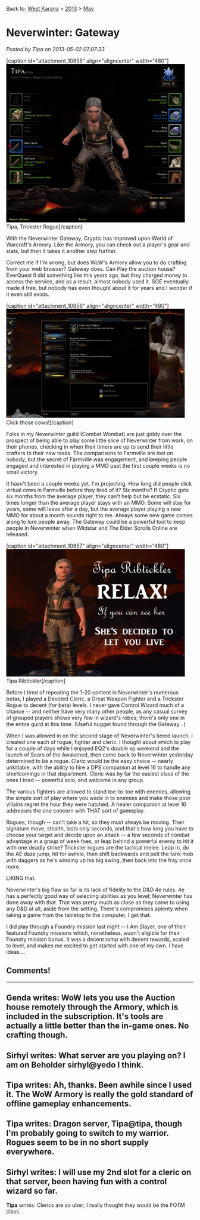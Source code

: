 Back to: [West Karana](/posts/westkarana.md) > [2013](/posts/2013/westkarana.md) > [May](./westkarana.md)
# Neverwinter: Gateway

*Posted by Tipa on 2013-05-02 07:07:33*

[caption id="attachment\_10855" align="aligncenter" width="480"][![Tipa, Trickster Rogue](../../../uploads/2013/05/Fullscreen-capture-522013-72656-AM-480x425.jpg)](../../../uploads/2013/05/Fullscreen-capture-522013-72656-AM.jpg) Tipa, Trickster Rogue[/caption]

With the Neverwinter Gateway, Cryptic has improved upon World of Warcraft's Armory. Like the Armory, you can check out a player's gear and stats, but then it takes it another step further.

Correct me if I'm wrong, but does WoW's Armory allow you to do crafting from your web browser? Gateway does. Can Play the auction house? EverQuest II did something like this years ago, but they charged money to access the service, and as a result, almost nobody used it. SOE eventually made it free, but nobody has even thought about it for years and I wonder if it even still exists.

[caption id="attachment\_10856" align="aligncenter" width="480"][![Click those cows!](../../../uploads/2013/05/Fullscreen-capture-522013-72313-AM-480x293.jpg)](../../../uploads/2013/05/Fullscreen-capture-522013-72313-AM.jpg) Click those cows![/caption]

Folks in my Neverwinter guild (Combat Wombat) are just giddy over the prospect of being able to play some little slice of Neverwinter from work, on their phones, checking in when their timers are up to send their little crafters to their new tasks. The comparisons to Farmville are lost on nobody, but the secret of Farmville was engagement, and keeping people engaged and interested in playing a MMO past the first couple weeks is no small victory.

It hasn't been a couple weeks yet. I'm projecting. How long did people click virtual cows in Farmville before they tired of it? Six months? If Cryptic gets six months from the average player, they can't help but be ecstatic. Six times longer than the average player stays with an MMO. Some will stay for years, some will leave after a day, but the average player playing a new MMO for about a month sounds right to me. Always some new game comes along to lure people away. The Gateway could be a powerful tool to keep people in Neverwinter when Wildstar and The Elder Scrolls Online are released.

[caption id="attachment\_10857" align="aligncenter" width="480"][![Tipa Ribtickler](../../../uploads/2013/05/GameClient-2013-05-02-00-07-56-52-480x342.jpg)](../../../uploads/2013/05/GameClient-2013-05-02-00-07-56-52.jpg) Tipa Ribtickler[/caption]

Before I tired of repeating the 1-20 content in Neverwinter's numerous betas, I played a Devoted Cleric, a Great Weapon Fighter and a Trickster Rogue to decent (for beta) levels. I never gave Control Wizard much of a chance -- and neither have very many other people, as any casual survey of grouped players shows very few in wizard's robes; there's only one in the entire guild at this time. (Useful nugget found through the Gateway...)

When I was allowed in on the second stage of Neverwinter's tiered launch, I created one each of rogue, fighter and cleric. I thought about which to play for a couple of days while I enjoyed EQ2's double xp weekend and the launch of Scars of the Awakened, then came back to Neverwinter yesterday determined to be a rogue. Cleric would be the easy choice -- nearly unkillable, with the ability to hire a DPS companion at level 16 to handle any shortcomings in that department. Cleric was by far the easiest class of the ones I tried -- powerful solo, and welcome in any group.

The various fighters are allowed to stand toe-to-toe with enemies, allowing the simple sort of play where you wade in to enemies and make those poor villains regret the hour they were hatched. A healer companion at level 16 addresses the one concern with THAT sort of gameplay.

Rogues, though -- can't take a hit, so they must always be moving. Their signature move, stealth, lasts only seconds, and that's how long you have to choose your target and decide upon an attack -- a few seconds of combat advantage in a group of week foes, or leap behind a powerful enemy to hit it with one deadly strike? Trickster rogues are the tactical melee. Leap in, do the AE daze jump, hit for awhile, then shift backwards and pelt the tank mob with daggers as he's winding up his big swing, then back into the fray once more.

LIKING that.

Neverwinter's big flaw so far is its lack of fidelity to the D&D 4e rules. 4e has a perfectly good way of selecting abilities as you level; Neverwinter has done away with that. That was pretty much as close as they came to using any D&D at all, aside from the setting. There's compromises aplenty when taking a game from the tabletop to the computer, I get that.

I did play through a Foundry mission last night -- I Am Slayer, one of their featured Foundry missions which, nonetheless, wasn't eligible for their Foundry mission bonus. It was a decent romp with decent rewards, scaled to level, and makes me excited to get started with one of my own. I have ideas....

## Comments!
---
**Genda** writes: WoW lets you use the Auction house remotely through the Armory, which is included in the subscription. It's tools are actually a little better than the in-game ones. No crafting though.
---
**Sirhyl** writes: What server are you playing on? I am on Beholder sirhyl@yedo I think.
---
**Tipa** writes: Ah, thanks. Been awhile since I used it. The WoW Armory is really the gold standard of offline gameplay enhancements.
---
**Tipa** writes: Dragon server, Tipa@tipa, though I'm probably going to switch to my warrior. Rogues seem to be in no short supply everywhere.
---
**Sirhyl** writes: I will use my 2nd slot for a cleric on that server, been having fun with a control wizard so far.
---
**Tipa** writes: Clerics are so uber; I really thought they would be the FOTM class.
